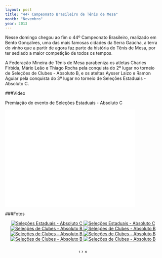 ```yaml
---
layout: post
title: "44º Campeonato Brasileiro de Tênis de Mesa"
month: "Novembro"
year: 2013
---
```


Nesse domingo chegou ao fim o 44º Campeonato Brasileiro, realizado em Bento Gonçalves, uma das mais famosas cidades da Serra Gaúcha, a terra do vinho que a partir de agora faz parte da história do Tênis de Mesa, por ter sediado a maior competição de todos os tempos.

<!-- more -->

A Federação Mineira de Tênis de Mesa parabeniza os atletas Charles Firbida, Mário Leão e Thiago Rocha pela conquista do 2º lugar no torneio de Seleções de Clubes -  Absoluto B, e os ateltas Aysser Laizo e Ramon Aguiar pela conquista do 3º lugar no torneio de Seleções Estaduais - Absoluto C.

###Video
<p>Premiação do evento de Seleções Estaduais - Absoluto C</p>
<iframe width="420" height="315" src="//www.youtube.com/embed/yOX1_85sX3Q" frameborder="0" allowfullscreen></iframe>

###Fotos
<center>
  <div id="lightbox">
    <a href="https://fbcdn-sphotos-h-a.akamaihd.net/hphotos-ak-frc1/1426149_585484534822842_432508496_n.jpg" title="Seleções Estaduais - Absoluto C">
      <img src="{{site.baseurl}}/img/loading.gif" data-src="https://fbcdn-sphotos-h-a.akamaihd.net/hphotos-ak-frc1/1426149_585484534822842_432508496_n.jpg" alt="Seleções Estaduais - Absoluto C">
    </a>
    <a href="https://fbcdn-sphotos-c-a.akamaihd.net/hphotos-ak-ash3/1424314_585484621489500_192527567_n.jpg" title="Seleções Estaduais - Absoluto C">
      <img src="{{site.baseurl}}/img/loading.gif" data-src="https://fbcdn-sphotos-c-a.akamaihd.net/hphotos-ak-ash3/1424314_585484621489500_192527567_n.jpg" alt="Seleções Estaduais - Absoluto C">
    </a>
    <a href="https://fbcdn-sphotos-h-a.akamaihd.net/hphotos-ak-prn1/531877_10202478929802964_698785942_n.jpg" title="Seleções de Clubes - Absoluto B">
      <img src="{{site.baseurl}}/img/loading.gif" data-src="https://fbcdn-sphotos-h-a.akamaihd.net/hphotos-ak-prn1/531877_10202478929802964_698785942_n.jpg" alt="Seleções de Clubes - Absoluto B">
    </a>
    <a href="https://fbcdn-sphotos-c-a.akamaihd.net/hphotos-ak-ash3/1385549_585484334822862_2098561775_n.jpg" title="Seleções de Clubes - Absoluto B">
      <img src="{{site.baseurl}}/img/loading.gif" data-src="https://fbcdn-sphotos-c-a.akamaihd.net/hphotos-ak-ash3/1385549_585484334822862_2098561775_n.jpg" alt="Seleções de Clubes - Absoluto B">
    </a>
    <a href="https://fbcdn-sphotos-c-a.akamaihd.net/hphotos-ak-ash3/1391909_585484451489517_1600645440_n.jpg" title="Seleções de Clubes - Absoluto B">
      <img src="{{site.baseurl}}/img/loading.gif" data-src="https://fbcdn-sphotos-c-a.akamaihd.net/hphotos-ak-ash3/1391909_585484451489517_1600645440_n.jpg" alt="Seleções de Clubes - Absoluto B">
    </a>
    <a href="https://fbcdn-sphotos-a-a.akamaihd.net/hphotos-ak-prn2/1383937_585484434822852_1301456214_n.jpg" title="Seleções de Clubes - Absoluto B">
      <img src="{{site.baseurl}}/img/loading.gif" data-src="https://fbcdn-sphotos-a-a.akamaihd.net/hphotos-ak-prn2/1383937_585484434822852_1301456214_n.jpg" alt="Seleções de Clubes - Absoluto B">
    </a>
    <a href="https://fbcdn-sphotos-f-a.akamaihd.net/hphotos-ak-prn1/1383459_585484374822858_1076860095_n.jpg" title="Seleções de Clubes - Absoluto B">
      <img src="{{site.baseurl}}/img/loading.gif" data-src="https://fbcdn-sphotos-f-a.akamaihd.net/hphotos-ak-prn1/1383459_585484374822858_1076860095_n.jpg" alt="Seleções de Clubes - Absoluto B">
    </a>
    <a href="https://fbcdn-sphotos-c-a.akamaihd.net/hphotos-ak-ash3/1385549_585484334822862_2098561775_n.jpg" title="Seleções de Clubes - Absoluto B">
      <img src="{{site.baseurl}}/img/loading.gif" data-src="https://fbcdn-sphotos-c-a.akamaihd.net/hphotos-ak-ash3/1385549_585484334822862_2098561775_n.jpg" alt="Seleções de Clubes - Absoluto B">
    </a>
  </div>

  <div id="blueimp-gallery" class="blueimp-gallery">
    <div class="slides"></div>
    <h3 class="title"></h3>
    <a class="prev">‹</a>
    <a class="next">›</a>
    <a class="close">×</a>
    <a class="play-pause"></a>
    <ol class="indicator"></ol>
  </div>
</center>
